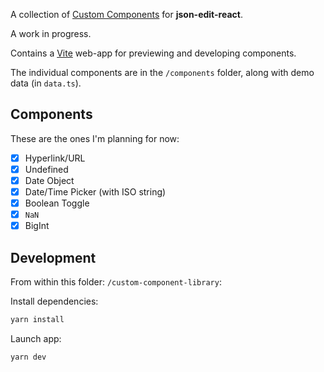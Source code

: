 A collection of [Custom Components](https://github.com/CarlosNZ/json-edit-react#custom-nodes) for **json-edit-react**. 

A work in progress.

Contains a [Vite](https://vite.dev/) web-app for previewing and developing components.

The individual components are in the `/components` folder, along with demo data (in `data.ts`).

## Components

These are the ones I'm planning for now:

- [x] Hyperlink/URL
- [x] Undefined
- [x] Date Object
- [x] Date/Time Picker (with ISO string)
- [x] Boolean Toggle
- [x] `NaN`
- [x] BigInt

## Development

From within this folder: `/custom-component-library`:

Install dependencies:

```js
yarn install
```

Launch app:

```js
yarn dev
```

